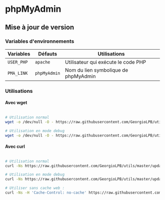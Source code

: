 # phpMyAdmin

## Mise à jour de version

### Variables d'environnements

| Variables  | Défauts      | Utilisations                         |
|------------|--------------|--------------------------------------|
| `USER_PHP` | `apache`     | Utilisateur qui exécute le code PHP  |
| `PMA_LINK` | `phpMyAdmin` | Nom du lien symbolique de phpMyAdmin |


### Utilisations

#### Avec wget

```bash

# Utilisation normal
wget -o /dev/null -O - https://raw.githubusercontent.com/GeorgioLPB/utils/master/updates/phpMyAdmin/update | bash

# Utilisation en mode debug
wget -o /dev/null -O - https://raw.githubusercontent.com/GeorgioLPB/utils/master/updates/phpMyAdmin/update | bash -x

```

#### Avec curl

```bash

# Utilisation normal
curl -Ns https://raw.githubusercontent.com/GeorgioLPB/utils/master/updates/phpMyAdmin/update | bash

# Utilisation en mode debug
curl -Ns https://raw.githubusercontent.com/GeorgioLPB/utils/master/updates/phpMyAdmin/update | bash -x

# Utiliser sans cache web :
curl -Ns -H 'Cache-Control: no-cache' https://raw.githubusercontent.com/GeorgioLPB/utils/master/updates/phpMyAdmin/update | bash

```
